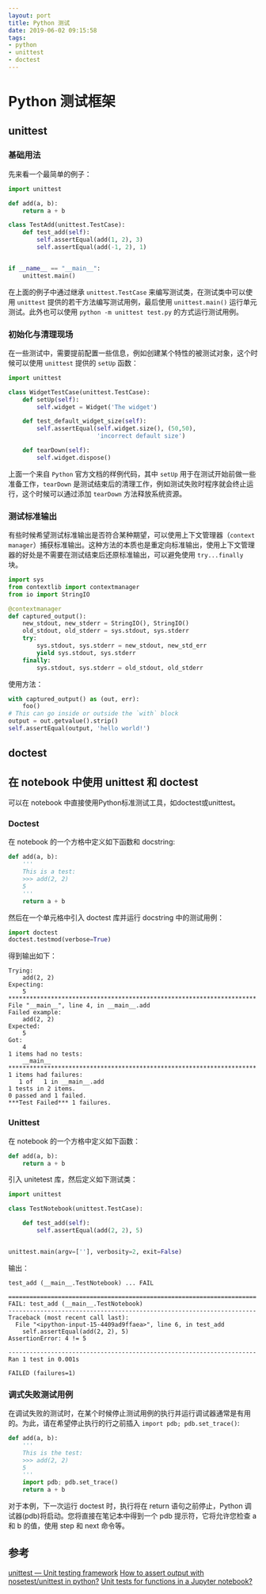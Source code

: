 ```yaml
---
layout: port
title: Python 测试
date: 2019-06-02 09:15:58
tags:
- python
- unittest
- doctest
---
```


# Python 测试框架

## unittest

### 基础用法

先来看一个最简单的例子：

```python
import unittest

def add(a, b):
    return a + b

class TestAdd(unittest.TestCase):
    def test_add(self):
        self.assertEqual(add(1, 2), 3)
        self.assertEqual(add(-1, 2), 1)


if __name__ == "__main__":
    unittest.main()
```

在上面的例子中通过继承 `unittest.TestCase` 来编写测试类，在测试类中可以使用 `unittest` 提供的若干方法编写测试用例，最后使用 `unittest.main()` 运行单元测试。此外也可以使用 `python -m unittest test.py` 的方式运行测试用例。

### 初始化与清理现场

在一些测试中，需要提前配置一些信息，例如创建某个特性的被测试对象，这个时候可以使用 `unittest` 提供的 `setUp` 函数：

```python
import unittest

class WidgetTestCase(unittest.TestCase):
    def setUp(self):
        self.widget = Widget('The widget')

    def test_default_widget_size(self):
        self.assertEqual(self.widget.size(), (50,50),
                         'incorrect default size')

    def tearDown(self):
        self.widget.dispose()
```

上面一个来自 `Python` 官方文档的样例代码，其中 `setUp` 用于在测试开始前做一些准备工作，`tearDown` 是测试结束后的清理工作，例如测试失败时程序就会终止运行，这个时候可以通过添加 `tearDown` 方法释放系统资源。

### 测试标准输出

有些时候希望测试标准输出是否符合某种期望，可以使用上下文管理器（`context manager`）捕获标准输出。这种方法的本质也是重定向标准输出，使用上下文管理器的好处是不需要在测试结束后还原标准输出，可以避免使用 `try...finally` 块。

```python
import sys
from contextlib import contextmanager
from io import StringIO

@contextmanager
def captured_output():
    new_stdout, new_stderr = StringIO(), StringIO()
    old_stdout, old_stderr = sys.stdout, sys.stderr
    try:
        sys.stdout, sys.stderr = new_stdout, new_std_err
        yield sys.stdout, sys.stderr
    finally:
        sys.stdout, sys.stderr = old_stdout, old_stderr
```

使用方法：

```python
with captured_output() as (out, err):
    foo()
# This can go inside or outside the `with` block
output = out.getvalue().strip()
self.assertEqual(output, 'hello world!')
```

## doctest


## 在 notebook 中使用 unittest 和 doctest

可以在 notebook 中直接使用Python标准测试工具，如doctest或unittest。

### Doctest

在 notebook 的一个方格中定义如下函数和 docstring:

```python
def add(a, b):
    '''
    This is a test:
    >>> add(2, 2)
    5
    '''
    return a + b
```

然后在一个单元格中引入 doctest 库并运行 docstring 中的测试用例：

```python
import doctest
doctest.testmod(verbose=True)
```

得到输出如下：

```text
Trying:
    add(2, 2)
Expecting:
    5
**********************************************************************
File "__main__", line 4, in __main__.add
Failed example:
    add(2, 2)
Expected:
    5
Got:
    4
1 items had no tests:
    __main__
**********************************************************************
1 items had failures:
   1 of   1 in __main__.add
1 tests in 2 items.
0 passed and 1 failed.
***Test Failed*** 1 failures.
```

### Unittest

在 notebook 的一个方格中定义如下函数：

```python
def add(a, b):
    return a + b
```
引入 unitetest 库，然后定义如下测试类：

```python
import unittest

class TestNotebook(unittest.TestCase):

    def test_add(self):
        self.assertEqual(add(2, 2), 5)


unittest.main(argv=[''], verbosity=2, exit=False)
```

输出：

```output
test_add (__main__.TestNotebook) ... FAIL

======================================================================
FAIL: test_add (__main__.TestNotebook)
----------------------------------------------------------------------
Traceback (most recent call last):
  File "<ipython-input-15-4409ad9ffaea>", line 6, in test_add
    self.assertEqual(add(2, 2), 5)
AssertionError: 4 != 5

----------------------------------------------------------------------
Ran 1 test in 0.001s

FAILED (failures=1)
```

### 调式失败测试用例

在调试失败的测试时，在某个时候停止测试用例的执行并运行调试器通常是有用的。为此，请在希望停止执行的行之前插入 `import pdb; pdb.set_trace()`:

```python
def add(a, b):
    '''
    This is the test:
    >>> add(2, 2)
    5
    '''
    import pdb; pdb.set_trace()
    return a + b
```

对于本例，下一次运行 doctest 时，执行将在 return 语句之前停止，Python 调试器(pdb)将启动。您将直接在笔记本中得到一个 pdb 提示符，它将允许您检查 a 和 b 的值，使用 step 和 next 命令等。

## 参考

[unittest — Unit testing framework](https://docs.python.org/3/library/unittest.html)
[How to assert output with nosetest/unittest in python?](https://stackoverflow.com/a/17981937)
[Unit tests for functions in a Jupyter notebook?](https://stackoverflow.com/a/48405555)